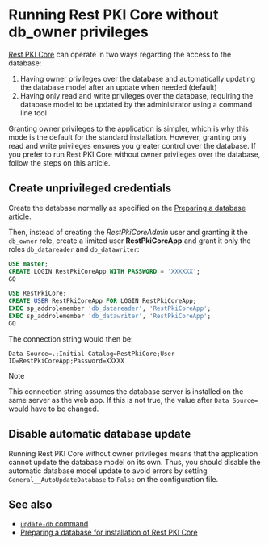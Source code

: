 ﻿# Running Rest PKI Core without db_owner privileges

[Rest PKI Core](../index.md) can operate in two ways regarding the access to the database:

1. Having owner privileges over the database and automatically updating the database model after an update when needed (default)
1. Having only read and write privileges over the database, requiring the database model to be updated by the administrator using a command line tool

Granting owner privileges to the application is simpler, which is why this mode is the default for the standard installation. However, granting only read and
write privileges ensures you greater control over the database. If you prefer to run Rest PKI Core without owner privileges over the database, follow the
steps on this article.

## Create unprivileged credentials

Create the database normally as specified on the [Preparing a database article](prepare-database.md).

Then, instead of creating the *RestPkiCoreAdmin* user and granting it the `db_owner` role, create a limited user **RestPkiCoreApp** and grant it only the roles `db_datareader` and `db_datawriter`:

```sql
USE master;
CREATE LOGIN RestPkiCoreApp WITH PASSWORD = 'XXXXXX';
GO

USE RestPkiCore;
CREATE USER RestPkiCoreApp FOR LOGIN RestPkiCoreApp;
EXEC sp_addrolemember 'db_datareader', 'RestPkiCoreApp';
EXEC sp_addrolemember 'db_datawriter', 'RestPkiCoreApp';
GO
```

The connection string would then be:

```
Data Source=.;Initial Catalog=RestPkiCore;User ID=RestPkiCoreApp;Password=XXXXX
```

> [!NOTE]
> This connection string assumes the database server is installed on the same server as the web app. If this is not true,
> the value after `Data Source=` would have to be changed.

## Disable automatic database update

Running Rest PKI Core without owner privileges means that the application cannot update the database model on its own. Thus, you should disable
the automatic database model update to avoid errors by setting `General__AutoUpdateDatabase` to `False` on the configuration file.

## See also

* [`update-db` command](tool/update-db.md)
* [Preparing a database for installation of Rest PKI Core](prepare-database.md)
